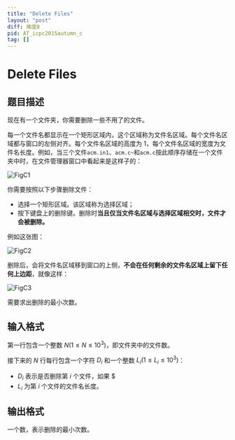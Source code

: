 ```yaml
---
title: "Delete Files"
layout: "post"
diff: 难度0
pid: AT_icpc2015autumn_c
tag: []
---
```


# Delete Files

## 题目描述

现在有一个文件夹，你需要删除一些不用了的文件。

每一个文件名都显示在一个矩形区域内，这个区域称为文件名区域。每个文件名区域都与窗口的左侧对齐。每个文件名区域的高度为 1，每个文件名区域的宽度为文件名长度。例如，当三个文件`acm.in1`、`acm.c~`和`acm.c`按此顺序存储在一个文件夹中时，在文件管理器窗口中看起来是这样子的：

![FigC1](https://img.atcoder.jp/other/jag2015_autumn/fgvhjik/figC1.png)

你需要按照以下步骤删除文件：

- 选择一个矩形区域。该区域称为选择区域；
- 按下键盘上的删除键。删除时**当且仅当文件名区域与选择区域相交时，文件才会被删除。**

例如这张图：

![FigC2](https://img.atcoder.jp/other/jag2015_autumn/fgvhjik/figC2.png)

删除后，会将文件名区域移到窗口的上侧，**不会在任何剩余的文件名区域上留下任何上边距**，就像这样：

![FigC3](https://img.atcoder.jp/other/jag2015_autumn/fgvhjik/figC3.png)

需要求出删除的最小次数。

## 输入格式

第一行包含一个整数 $N (1 \le N \le 10^3)$，即文件夹中的文件数。

接下来的 $N$ 行每行包含一个字符 $D_i$ 和一个整数 $L_i(1 \le L_i \le 10^3)$：
- $D_i$ 表示是否删除第 $i$ 个文件，如果 $
- $L_i$ 为第 $i$ 个文件的文件名长度。

## 输出格式

一个数，表示删除的最小次数。

